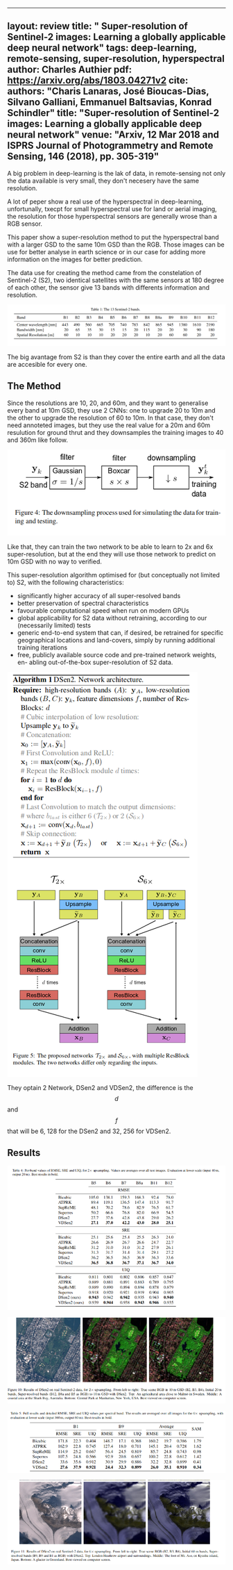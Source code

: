 ---
 layout: review
 title:  " Super-resolution of Sentinel-2 images: Learning a globally applicable deep neural network"
 tags:   deep-learning, remote-sensing, super-resolution, hyperspectral
 author: Charles Authier
 pdf:  https://arxiv.org/abs/1803.04271v2
 cite:
   authors: "Charis Lanaras, José Bioucas-Dias, Silvano Galliani, Emmanuel Baltsavias, Konrad Schindler"
   title:   "Super-resolution of Sentinel-2 images: Learning a globally applicable deep neural network"
   venue:   "Arxiv, 12 Mar 2018 and ISPRS Journal of Photogrammetry and Remote Sensing, 146 (2018), pp. 305-319"
 ---

A big problem in deep-learning is the lak of data, in remote-sensing not only the data available is very small, they don't necesery have the same resolution. 


A lot of peper show a real use of the hyperspectral in deep-learning, unfortunally, txecpt for small hyperspectral use for land or aerial imaging, the resolution for those hyperspectral sensors are generally wrose than a RGB sensor.


This paper show a super-resolution method to put the hyperspectral band with a larger GSD to the same 10m GSD than the RGB. Those images can be use for better analyse in earth science or in our case for adding more information on the images for better prediction. 


The data use for creating the method came from the constelation of Sentinel-2 (S2), two identical satellites with the same sensors at 180 degree of each other, the sensor give 13 bands with differents information and resolution. 

![](/deep-learning/images/superpixS2/bands.png)


The big avantage from S2 is than they cover the entire earth and all the data are accesible for every one. 


## The Method
Since the resolutions are 10, 20, and 60m, and they want to generalise every band at 10m GSD, they use 2 CNNs: one to upgrade 20 to 10m and the other to upgrade the resolution of 60 to 10m. 
In that case, they don't need annoteted images, but they use the real value for a 20m and 60m resulution for ground thrut and they downsamples the training images to 40 and 360m like follow.

![](/deep-learning/images/superpixS2/downsampling.png)

Like that, they can train the two network to be able to learn to 2x and 6x super-resolution, but at the end they will use those network to predict on 10m GSD with no way to verified.

This super-resolution algorithm optimised for (but conceptually not limited to) S2, with the following characteristics:
* significantly  higher  accuracy  of  all  super-resolved bands
* better preservation of spectral characteristics
* favourable computational speed when run on modern GPUs
* global applicability for S2 data without retraining, according to our (necessarily limited) tests
* generic end-to-end system that can, if desired, be retrained for specific geographical locations and land-covers, simply
by running additional training iterations
* free, publicly available source code and pre-trained network weights, en-
abling out-of-the-box super-resolution of S2 data.

![](/deep-learning/images/superpixS2/train.png)

They optain 2 Network, DSen2 and VDSen2, the difference is the $$d$$ and $$f$$ that will be 6, 128 for the DSen2 and 32, 256 for VDSen2.

## Results

![](/deep-learning/images/superpixS2/2xtable.png)

![](/deep-learning/images/superpixS2/2ximage.png)

![](/deep-learning/images/superpixS2/6xtable.png)

![](/deep-learning/images/superpixS2/6ximage.png)
